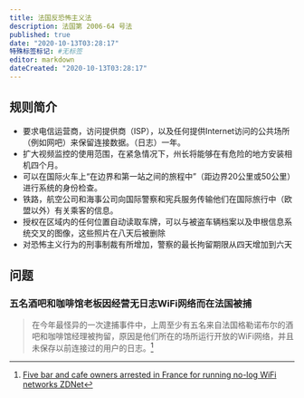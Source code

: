 ```yaml
---
title: 法国反恐怖主义法
description: 法国第 2006-64 号法
published: true
date: "2020-10-13T03:28:17"
特殊标签标记: #无标签
editor: markdown
dateCreated: "2020-10-13T03:28:17"
---
```


## 规则简介

+ 要求电信运营商，访问提供商（ISP），以及任何提供Internet访问的公共场所（例如网吧）来保留连接数据。（日志）一年。
+ 扩大视频监控的使用范围，在紧急情况下，州长将能够在有危险的地方安装相机四个月。
+ 可以在国际火车上“在边界和第一站之间的旅程中”（距边界20公里或50公里）进行系统的身份检查。
+ 铁路，航空公司和海事公司向国际警察和宪兵服务传输他们在国际旅行中（欧盟以外）有关乘客的信息。
+ 授权在区域内的任何位置自动读取车牌，可以与被盗车辆档案以及申根信息系统交叉的图像，这些照片在八天后被删除
+ 对恐怖主义行为的刑事制裁有所增加，警察的最长拘留期限从四天增加到六天

## 问题

### 五名酒吧和咖啡馆老板因经营无日志WiFi网络而在法国被捕

> 在今年最怪异的一次逮捕事件中，上周至少有五名来自法国格勒诺布尔的酒吧和咖啡馆经理被拘留，原因是他们所在的场所运行开放的WiFi网络，并且未保存以前连接过的用户的日志。[^20201009215003]

[^20201009215003]: [Five bar and cafe owners arrested in France for running no-log WiFi networks ZDNet](https://web.archive.org/web/20201009215003/https://www.zdnet.com/article/five-bar-and-cafe-owners-arrested-in-france-for-running-no-log-wifi-networks/)
